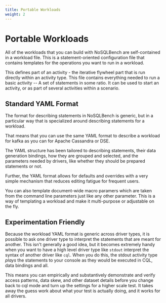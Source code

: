 ```yaml
---
title: Portable Workloads
weight: 2
---
```


# Portable Workloads

All of the workloads that you can build with NoSQLBench are self-contained in a workload file. This is a
statement-oriented configuration file that contains templates for the operations you want to run in a workload.

This defines part of an activity - the iterative flywheel part that is run directly within an activity type. This file
contains everything needed to run a basic activity -- A set of statements in some ratio. It can be used to start an
activity, or as part of several activities within a scenario.

## Standard YAML Format

The format for describing statements in NoSQLBench is generic, but in a particular way that is specialized around
describing statements for a workload.

That means that you can use the same YAML format to describe a workload for kafka as you can for Apache Cassandra or
DSE.

The YAML structure has been tailored to describing statements, their data generation bindings, how they are grouped and
selected, and the parameters needed by drivers, like whether they should be prepared statements or not.

Further, the YAML format allows for defaults and overrides with a very simple mechanism that reduces editing fatigue for
frequent users.

You can also template document-wide macro paramers which are taken from the command line parameters just like any other
parameter. This is a way of templating a workload and make it multi-purpose or adjustable on the fly.

## Experimentation Friendly

Because the workload YAML format is generic across driver types, it is possible to ask one driver type to interpret the
statements that are meant for another. This isn't generally a good idea, but it becomes extremely handy when you want to
have a high level driver type like `stdout` interpret the syntax of another driver like `cql`. When you do this, the
stdout activity type _plays_ the statements to your console as they would be executed in CQL, data bindings and all.

This means you can empirically and substantively demonstrate and verify access patterns, data skew, and other dataset
details before you change back to cql mode and turn up the settings for a higher scale test. It takes away the guess
work about what your test is actually doing, and it works for all drivers.

